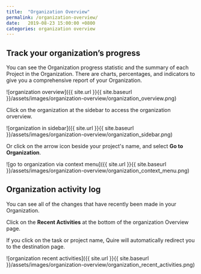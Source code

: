 ```yaml
---
title:  "Organization Overview"
permalink: /organization-overview/
date:   2019-08-23 15:00:00 +0800
categories: organization overview
---
```

## Track your organization’s progress

You can see the Organization progress statistic and the summary of each Project in the Organization. There are charts, percentages, and indicators to give you a comprehensive report of your Organization. 

![organization overview]({{ site.url }}{{ site.baseurl }}/assets/images/organization-overview/organization_overview.png)

Click on the organization at the sidebar to access the organization orverview. 

![organization in sidebar]({{ site.url }}{{ site.baseurl }}/assets/images/organization-overview/organization_sidebar.png)

Or click on the arrow icon beside your project's name, and select **Go to Organization**.

![go to organization via context menu]({{ site.url }}{{ site.baseurl }}/assets/images/organization-overview/organization_context_menu.png)


## Organization activity log

You can see all of the changes that have recently been made in your Organization.

Click on the **Recent Activities** at the bottom of the organization Overview page. 

If you click on the task or project name, Quire will automatically redirect you to the destination page.

![organization recent activities]({{ site.url }}{{ site.baseurl }}/assets/images/organization-overview/organization_recent_activities.png)


